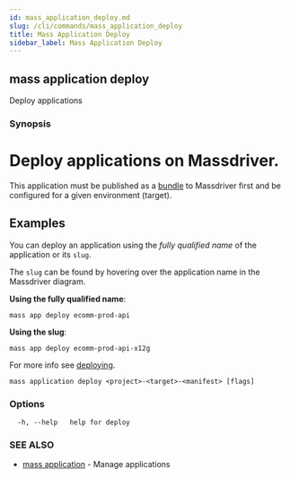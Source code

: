 ```yaml
---
id: mass_application_deploy.md
slug: /cli/commands/mass_application_deploy
title: Mass Application Deploy
sidebar_label: Mass Application Deploy
---
```

## mass application deploy

Deploy applications

### Synopsis

# Deploy applications on Massdriver.

This application must be published as a [bundle](https://docs.massdriver.cloud/applications) to Massdriver first and be configured for a given environment (target).

## Examples

<!--
![Finding an application slug in Massdriver Cloud](./application-slug.png)
-->

You can deploy an application using the _fully qualified name_ of the application or its `slug`.

The `slug` can be found by hovering over the application name in the Massdriver diagram.

**Using the fully qualified name**:

```shell
mass app deploy ecomm-prod-api
```

**Using the slug**:

```shell
mass app deploy ecomm-prod-api-x12g
```

For more info see [deploying](https://docs.massdriver.cloud/applications/deploying-application).


```
mass application deploy <project>-<target>-<manifest> [flags]
```

### Options

```
  -h, --help   help for deploy
```

### SEE ALSO

* [mass application](/cli/commands/mass_application)	 - Manage applications
